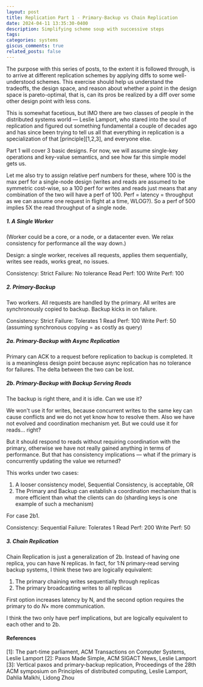 ```yaml
---
layout: post
title: Replication Part 1 - Primary-Backup vs Chain Replication
date: 2024-04-11 13:35:30-0400
description: Simplifying scheme soup with successive steps
tags: 
categories: systems
giscus_comments: true
related_posts: false
---
```

The purpose with this series of posts, to the extent it is followed through, is to arrive at different replication schemes by applying diffs to some well-understood schemes. This exercise should help us understand the tradeoffs, the design space, and reason about whether a point in the design space is pareto-optimal, that is, can its pros be realized by a diff over some other design point with less cons.

This is somewhat facetious, but IMO there are two classes of people in the distributed systems world — Leslie Lamport, who stared into the soul of replication and figured out something fundamental a couple of decades ago and has since been trying to tell us all that everything in replication is a specialization of that [principle][1,2,3], and everyone else.

Part 1 will cover 3 basic designs. For now, we will assume single-key operations and key-value semantics, and see how far this simple model gets us.

Let me also try to assign relative perf numbers for these, where 100 is the max perf for a single-node design (writes and reads are assumed to be symmetric cost-wise, so a 100 perf for writes and reads just means that any combination of the two will have a perf of 100. Perf = latency = throughput as we can assume one request in flight at a time, WLOG?). So a perf of 500 implies 5X the read throughput of a single node.
##### 1. A Single Worker

(Worker could be a core, or a node, or a datacenter even. We relax consistency for performance all the way down.)

Design: a single worker, receives all requests, applies them sequentially, writes see reads, works great, no issues.

Consistency: Strict
Failure: No tolerance
Read Perf: 100
Write Perf: 100
##### 2. Primary-Backup

Two workers. All requests are handled by the primary. All writes are synchronously copied to backup. Backup kicks in on failure.

Consistency: Strict
Failure: Tolerates 1
Read Perf: 100
Write Perf: 50 (assuming synchronous copying = as costly as query)
##### 2a. Primary-Backup with Async Replication

Primary can ACK to a request before replication to backup is completed. It is a meaningless design point because async replication has no tolerance for failures. The delta between the two can be lost.
##### 2b. Primary-Backup with Backup Serving Reads

The backup is right there, and it is idle. Can we use it?

We won't use it for writes, because concurrent writes to the same key can cause conflicts and we do not yet know how to resolve them. Also we have not evolved and coordination mechanism yet. But we could use it for reads... right?

But it should respond to reads without requiring coordination with the primary, otherwise we have not really gained anything in terms of performance. But that has consistency implications — what if the primary is concurrently updating the value we returned?

This works under two cases:

1. A looser consistency model, Sequential Consistency, is acceptable, OR
2. The Primary and Backup can establish a coordination mechanism that is more efficient than what the clients can do (sharding keys is one example of such a mechanism)

For case 2b1.

Consistency: Sequential
Failure: Tolerates 1
Read Perf: 200
Write Perf: 50
##### 3. Chain Replication

Chain Replication is just a generalization of 2b. Instead of having one replica,  you can have N replicas. In fact, for 1:N primary-read serving backup systems, I think these two are logically equivalent:

1. The primary chaining writes sequentially through replicas
2. The primary broadcasting writes to all replicas

First option increases latency by N, and the second option requires the primary to do $N\times$ more communication.

I think the two only have perf implications, but are logically equivalent to each other and to 2b.
#### References

[1]: The part-time parliament, ACM Transactions on Computer Systems, Leslie Lamport
[2]: Paxos Made Simple, ACM SIGACT News, Leslie Lamport
[3]: Vertical paxos and primary-backup replication, Proceedings of the 28th ACM symposium on Principles of distributed computing, Leslie Lamport, Dahlia Malkhi, Lidong Zhou
